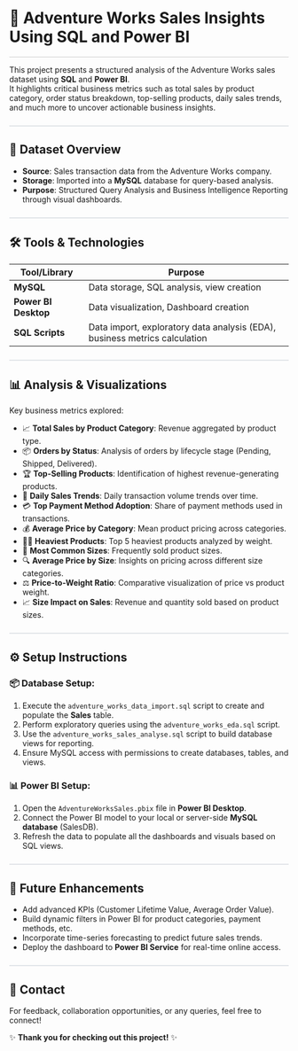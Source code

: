# 🛒 Adventure Works Sales Insights Using SQL and Power BI
<hr style="height:1px; border:none; background-color:#ccc;">

This project presents a structured analysis of the Adventure Works sales dataset using **SQL** and **Power BI**.  
It highlights critical business metrics such as total sales by product category, order status breakdown, top-selling products, daily sales trends, and much more to uncover actionable business insights.

<hr style="height:2px; border:none; background-color:#e1e4e8; margin:24px 0;">

## 📁 Dataset Overview

- **Source**: Sales transaction data from the Adventure Works company.
- **Storage**: Imported into a **MySQL** database for query-based analysis.
- **Purpose**: Structured Query Analysis and Business Intelligence Reporting through visual dashboards.

<hr style="height:2px; border:none; background-color:#e1e4e8; margin:24px 0;">

## 🛠️ Tools & Technologies

| Tool/Library     | Purpose                                               |
|------------------|--------------------------------------------------------|
| **MySQL**         | Data storage, SQL analysis, view creation             |
| **Power BI Desktop** | Data visualization, Dashboard creation              |
| **SQL Scripts**   | Data import, exploratory data analysis (EDA), business metrics calculation |

<hr style="height:2px; border:none; background-color:#e1e4e8; margin:24px 0;">

## 📊 Analysis & Visualizations

Key business metrics explored:

- 📈 **Total Sales by Product Category**: Revenue aggregated by product type.
- 📦 **Orders by Status**: Analysis of orders by lifecycle stage (Pending, Shipped, Delivered).
- 🏆 **Top-Selling Products**: Identification of highest revenue-generating products.
- 📅 **Daily Sales Trends**: Daily transaction volume trends over time.
- 💳 **Top Payment Method Adoption**: Share of payment methods used in transactions.
- 💰 **Average Price by Category**: Mean product pricing across categories.
- 🏋️‍♂️ **Heaviest Products**: Top 5 heaviest products analyzed by weight.
- 📏 **Most Common Sizes**: Frequently sold product sizes.
- 🔍 **Average Price by Size**: Insights on pricing across different size categories.
- ⚖️ **Price-to-Weight Ratio**: Comparative visualization of price vs product weight.
- 📈 **Size Impact on Sales**: Revenue and quantity sold based on product sizes.

<hr style="height:2px; border:none; background-color:#e1e4e8; margin:24px 0;">

## ⚙️ Setup Instructions

### 📦 Database Setup:
1. Execute the `adventure_works_data_import.sql` script to create and populate the **Sales** table.
2. Perform exploratory queries using the `adventure_works_eda.sql` script.
3. Use the `adventure_works_sales_analyse.sql` script to build database views for reporting.
4. Ensure MySQL access with permissions to create databases, tables, and views.

### 📊 Power BI Setup:
1. Open the `AdventureWorksSales.pbix` file in **Power BI Desktop**.
2. Connect the Power BI model to your local or server-side **MySQL database** (SalesDB).
3. Refresh the data to populate all the dashboards and visuals based on SQL views.

<hr style="height:2px; border:none; background-color:#e1e4e8; margin:24px 0;">

## 🚀 Future Enhancements

- Add advanced KPIs (Customer Lifetime Value, Average Order Value).
- Build dynamic filters in Power BI for product categories, payment methods, etc.
- Incorporate time-series forecasting to predict future sales trends.
- Deploy the dashboard to **Power BI Service** for real-time online access.

<hr style="height:2px; border:none; background-color:#e1e4e8; margin:24px 0;">

## 📩 Contact

For feedback, collaboration opportunities, or any queries, feel free to connect!

✨ **Thank you for checking out this project!** ✨
